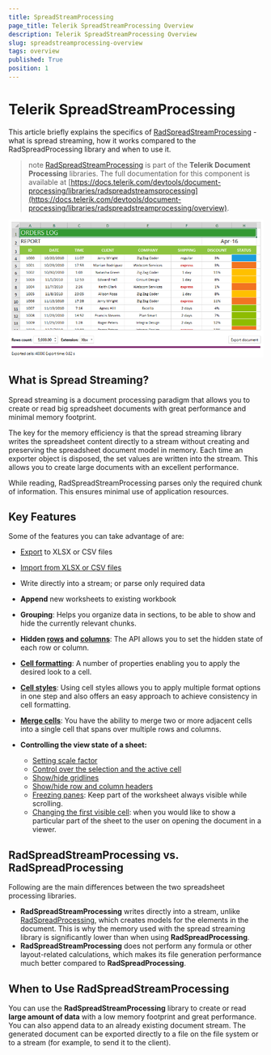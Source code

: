 ```yaml
---
title: SpreadStreamProcessing
page_title: Telerik SpreadStreamProcessing Overview
description: Telerik SpreadStreamProcessing Overview
slug: spreadstreamprocessing-overview
tags: overview
published: True
position: 1
---
```


# Telerik SpreadStreamProcessing

This article briefly explains the specifics of <a href = "https://www.telerik.com/blazor-ui/spreadstreamprocessing" target="_blank">RadSpreadStreamProcessing</a> - what is spread streaming, how it works compared to the RadSpreadProcessing library and when to use it.

>note <a href = "https://www.telerik.com/blazor-ui/spreadstreamprocessing" target="_blank">RadSpreadStreamProcessing</a> is part of the **Telerik Document Processing** libraries. The full documentation for this component is available at [https://docs.telerik.com/devtools/document-processing/libraries/radspreadstreamsprocessing](https://docs.telerik.com/devtools/document-processing/libraries/radspreadstreamprocessing/overview).


![SpreadStreamProcessing Fast Export image](images/SpreadStreamProcessing-Overview_01.png)


## What is Spread Streaming?

Spread streaming is a document processing paradigm that allows you to create or read big spreadsheet documents with great performance and minimal memory footprint. 

The key for the memory efficiency is that the spread streaming library writes the spreadsheet content directly to a stream without creating and preserving the spreadsheet document model in memory. Each time an exporter object is disposed, the set values are written into the stream. This allows you to create large documents with an excellent performance.

While reading, RadSpreadStreamProcessing parses only the required chunk of information. This ensures minimal use of application resources.

## Key Features


Some of the features you can take advantage of are:

* [Export](https://docs.telerik.com/devtools/document-processing/libraries/radspreadstreamprocessing/export) to XLSX or CSV files

* [Import from XLSX or CSV files](https://docs.telerik.com/devtools/document-processing/libraries/radspreadstreamprocessing/import)

* Write directly into a stream; or parse only required data

* **Append** new worksheets to existing workbook

* **Grouping**: Helps you organize data in sections, to be able to show and hide the currently relevant chunks.

* **Hidden [rows](https://docs.telerik.com/devtools/document-processing/libraries/radspreadstreamprocessing/model/row) and [columns](https://docs.telerik.com/devtools/document-processing/libraries/radspreadstreamprocessing/model/column)**: The API allows you to set the hidden state of each row or column.

* [**Cell formatting**](https://docs.telerik.com/devtools/document-processing/libraries/radspreadstreamprocessing/model/cells#set-a-format): A number of properties enabling you to apply the desired look to a cell.

* [**Cell styles**](https://docs.telerik.com/devtools/document-processing/libraries/radspreadstreamprocessing/features/cell-styles): Using cell styles allows you to apply multiple format options in one step and also offers an easy approach to achieve consistency in cell formatting.

* [**Merge cells**](https://docs.telerik.com/devtools/document-processing/libraries/radspreadstreamprocessing/model/cells#merge-cells): You have the ability to merge two or more adjacent cells into a single cell that spans over multiple rows and columns.

* **Controlling the view state of a sheet:**
	* [Setting scale factor](https://docs.telerik.com/devtools/document-processing/libraries/radspreadstreamprocessing/features/worksheet-view-exporter#scale-a-document)
	* [Control over the selection and the active cell](https://docs.telerik.com/devtools/document-processing/libraries/radspreadstreamprocessing/features/worksheet-view-exporter#add-selection-to-a-document)
	* [Show/hide gridlines](https://docs.telerik.com/devtools/document-processing/libraries/radspreadstreamprocessing/features/worksheet-view-exporter#hide-grid-lines-and-row-or-column-headers)
	* [Show/hide row and column headers](https://docs.telerik.com/devtools/document-processing/libraries/radspreadstreamprocessing/features/worksheet-view-exporter#ide-grid-lines-and-row-or-column-headers)
	* [Freezing panes](https://docs.telerik.com/devtools/document-processing/libraries/radspreadstreamprocessing/features/worksheet-view-exporter#freeze-panes): Keep part of the worksheet always visible while scrolling.
	* [Changing the first visible cell](https://docs.telerik.com/devtools/document-processing/libraries/radspreadstreamprocessing/features/worksheet-view-exporter#change-the-first-visible-cell): when you would like to show a particular part of the sheet to the user on opening the document in a viewer.

## RadSpreadStreamProcessing vs. RadSpreadProcessing

Following are the main differences between the two spreadsheet processing libraries.

* __RadSpreadStreamProcessing__ writes directly into a stream, unlike [RadSpreadProcessing](https://docs.telerik.com/devtools/document-processing/libraries/radspreadprocessing/overview), which creates models for the elements in the document. This is why the memory used with the spread streaming library is significantly lower than when using __RadSpreadProcessing__.
* __RadSpreadStreamProcessing__ does not perform any formula or other layout-related calculations, which makes its file generation performance much better compared to __RadSpreadProcessing__.


## When to Use RadSpreadStreamProcessing

You can use the __RadSpreadStreamProcessing__ library to create or read __large amount of data__ with a low memory footprint and great performance. You can also append data to an already existing document stream. The generated document can be exported directly to a file on the file system or to a stream (for example, to send it to the client).

